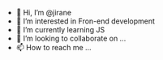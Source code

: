 - 👋 Hi, I’m @jirane
- 👀 I’m interested in Fron-end development
- 🌱 I’m currently learning JS
- 💞️ I’m looking to collaborate on ...
- 📫 How to reach me ...

<!---
jirane/jirane is a ✨ special ✨ repository because its `README.md` (this file) appears on your GitHub profile.
You can click the Preview link to take a look at your changes.
--->
